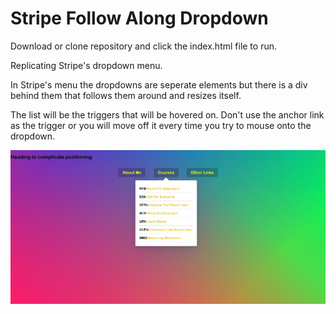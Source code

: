 # Stripe Follow Along Dropdown

Download or clone repository and click the index.html file to run.

Replicating Stripe's dropdown menu.

In Stripe's menu the dropdowns are seperate elements but there is a div behind them that follows them around and resizes itself.

The list will be the triggers that will be hovered on. Don't use the anchor link as the trigger or you will move off it every time you try to mouse onto the dropdown.

![](images/26_00.png)


